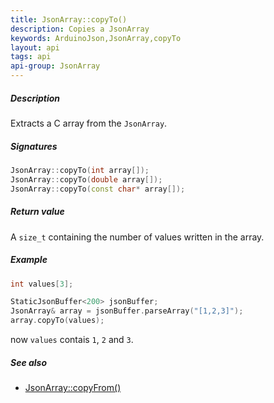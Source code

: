 ```yaml
---
title: JsonArray::copyTo()
description: Copies a JsonArray
keywords: ArduinoJson,JsonArray,copyTo
layout: api
tags: api
api-group: JsonArray
---
```


##### Description

Extracts a C array from the `JsonArray`.

##### Signatures

```c++
JsonArray::copyTo(int array[]);
JsonArray::copyTo(double array[]);
JsonArray::copyTo(const char* array[]);
```

##### Return value

A `size_t` containing the number of values written in the array.

##### Example

```c++
int values[3];

StaticJsonBuffer<200> jsonBuffer;
JsonArray& array = jsonBuffer.parseArray("[1,2,3]");
array.copyTo(values);
```

now `values` contais `1`, `2` and `3`.

##### See also

* [JsonArray::copyFrom()]({{site.baseurl}}/api/jsonarray/copyfrom/)